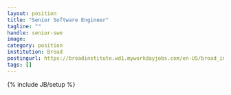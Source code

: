 ```yaml
---
layout: position
title: "Senior Software Engineer"
tagline: ""
handle: senior-swe
image: 
category: position
institution: Broad
postingurl: https://broadinstitute.wd1.myworkdayjobs.com/en-US/broad_institute/job/Cambridge-MA/Senior-Software-Engineer_6449-1
tags: []
---
```

{% include JB/setup %}
